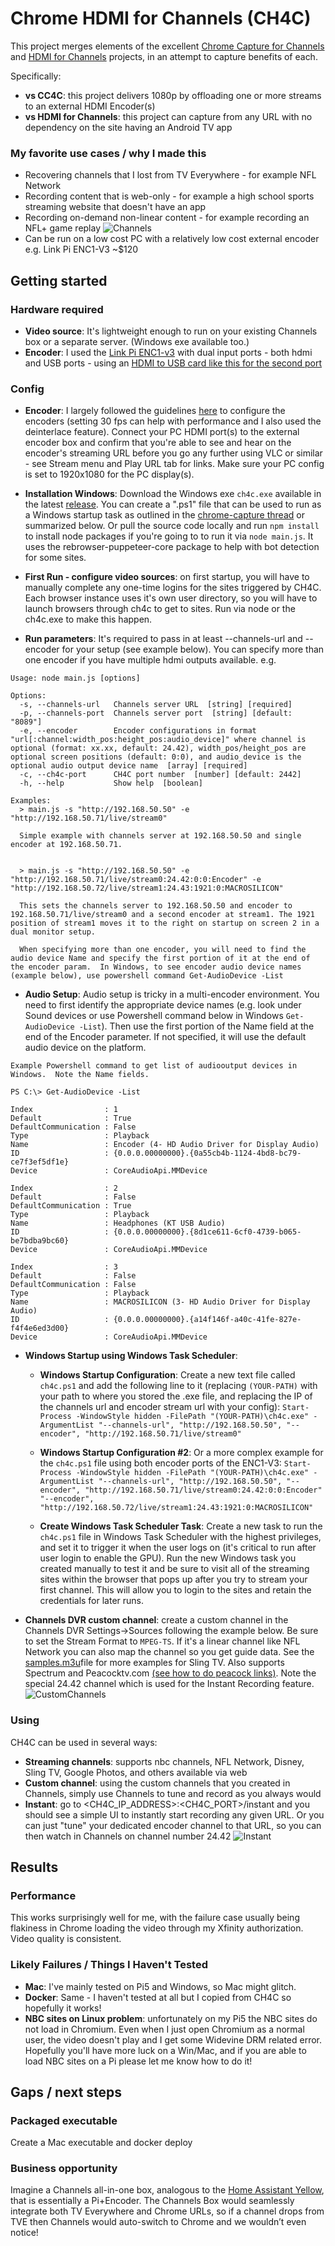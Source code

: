 # Chrome HDMI for Channels (CH4C)

This project merges elements of the excellent [Chrome Capture for Channels](https://github.com/fancybits/chrome-capture-for-channels) and [HDMI for Channels](https://github.com/tmm1/androidhdmi-for-channels) projects, in an attempt to capture benefits of each.

Specifically:
* **vs CC4C**: this project delivers 1080p by offloading one or more streams to an external HDMI Encoder(s)
* **vs HDMI for Channels**: this project can capture from any URL with no dependency on the site having an Android TV app

### My favorite use cases / why I made this
* Recovering channels that I lost from TV Everywhere - for example NFL Network
* Recording content that is web-only - for example a high school sports streaming website that doesn't have an app
* Recording on-demand non-linear content - for example recording an NFL+ game replay
![Channels](https://github.com/user-attachments/assets/05306ac8-df2c-4f37-b29a-35a47d0dba19)
* Can be run on a low cost PC with a relatively low cost external encoder e.g. Link Pi ENC1-V3 ~$120

## Getting started

### Hardware required
* **Video source**: It's lightweight enough to run on your existing Channels box or a separate server.  (Windows exe available too.)
* **Encoder**: I used the [Link Pi ENC1-v3](https://a.co/d/76zJF9U) with dual input ports - both hdmi and USB ports - using an [HDMI to USB card like this for the second port](https://www.amazon.com/dp/B0C2MDTY8P?ref=ppx_yo2ov_dt_b_fed_asin_title)

### Config
* **Encoder**: I largely followed the guidelines [here](https://community.getchannels.com/t/linkpi-encoder-family/38860/4) to configure the encoders (setting 30 fps can help with performance and I also used the deinterlace feature).  Connect your PC HDMI port(s) to the external encoder box and confirm that you're able to see and hear on the encoder's streaming URL before you go any further using VLC or similar - see Stream menu and Play URL tab for links.  Make sure your PC config is set to 1920x1080 for the PC display(s).

* **Installation Windows**:
Download the Windows exe `ch4c.exe` available in the latest [release](https://github.com/dravenst/CH4C/releases). You can create a ".ps1" file that can be used to run as a Windows startup task as outlined in the [chrome-capture thread](https://community.getchannels.com/t/chrome-capture-for-channels/36667/130) or summarized below.  Or pull the source code locally and run `npm install` to install node packages if you're going to to run it via `node main.js`.  It uses the rebrowser-puppeteer-core package to help with bot detection for some sites.

* **First Run - configure video sources**: on first startup, you will have to manually complete any one-time logins for the sites triggered by CH4C. Each browser instance uses it's own user directory, so you will have to launch browsers through ch4c to get to sites.  Run via node or the ch4c.exe to make this happen.  

* **Run parameters**: 
It's required to pass in at least --channels-url and --encoder for your setup (see example below).  You can specify more than one encoder if you have multiple hdmi outputs available. 
e.g.
```
Usage: node main.js [options]

Options:
  -s, --channels-url   Channels server URL  [string] [required]
  -p, --channels-port  Channels server port  [string] [default: "8089"]
  -e, --encoder        Encoder configurations in format "url[:channel:width_pos:height_pos:audio_device]" where channel is optional (format: xx.xx, default: 24.42), width_pos/height_pos are optional screen positions (default: 0:0), and audio_device is the optional audio output device name  [array] [required]
  -c, --ch4c-port      CH4C port number  [number] [default: 2442]
  -h, --help           Show help  [boolean]

Examples:
  > main.js -s "http://192.168.50.50" -e "http://192.168.50.71/live/stream0"

  Simple example with channels server at 192.168.50.50 and single encoder at 192.168.50.71.
  

  > main.js -s "http://192.168.50.50" -e "http://192.168.50.71/live/stream0:24.42:0:0:Encoder" -e "http://192.168.50.72/live/stream1:24.43:1921:0:MACROSILICON"

  This sets the channels server to 192.168.50.50 and encoder to 192.168.50.71/live/stream0 and a second encoder at stream1. The 1921 position of stream1 moves it to the right on startup on screen 2 in a dual monitor setup.

  When specifying more than one encoder, you will need to find the audio device Name and specify the first portion of it at the end of the encoder param.  In Windows, to see encoder audio device names (example below), use powershell command Get-AudioDevice -List
```

* **Audio Setup**: Audio setup is tricky in a multi-encoder environment. You need to first identify the appropriate device names (e.g. look under Sound devices or use Powershell command below in Windows `Get-AudioDevice -List`).  Then use the first portion of the Name field at the end of the Encoder parameter.  If not specified, it will use the default audio device on the platform.

```
Example Powershell command to get list of audiooutput devices in Windows.  Note the Name fields.

PS C:\> Get-AudioDevice -List

Index                : 1
Default              : True
DefaultCommunication : False
Type                 : Playback
Name                 : Encoder (4- HD Audio Driver for Display Audio)
ID                   : {0.0.0.00000000}.{0a55cb4b-1124-4bd8-bc79-ce7f3ef5df1e}
Device               : CoreAudioApi.MMDevice

Index                : 2
Default              : False
DefaultCommunication : True
Type                 : Playback
Name                 : Headphones (KT USB Audio)
ID                   : {0.0.0.00000000}.{8d1ce611-6cf0-4739-b065-be7bdba9bc60}
Device               : CoreAudioApi.MMDevice

Index                : 3
Default              : False
DefaultCommunication : False
Type                 : Playback
Name                 : MACROSILICON (3- HD Audio Driver for Display Audio)
ID                   : {0.0.0.00000000}.{a14f146f-a40c-41fe-827e-f4f4e6ed3d00}
Device               : CoreAudioApi.MMDevice

```

* **Windows Startup using Windows Task Scheduler**:
  * **Windows Startup Configuration**:
Create a new text file called `ch4c.ps1` and add the following line to it (replacing `(YOUR-PATH)` with your path to where you stored the .exe file, and replacing the IP of the channels url and encoder stream url with your config):
`Start-Process -WindowStyle hidden -FilePath "(YOUR-PATH)\ch4c.exe" -ArgumentList "--channels-url", "http://192.168.50.50", "--encoder", "http://192.168.50.71/live/stream0"`

  * **Windows Startup Configuration #2**:
Or a more complex example for the `ch4c.ps1` file using both encoder ports of the ENC1-V3:
`Start-Process -WindowStyle hidden -FilePath "(YOUR-PATH)\ch4c.exe" -ArgumentList "--channels-url", "http://192.168.50.50", "--encoder", "http://192.168.50.71/live/stream0:24.42:0:0:Encoder" "--encoder", "http://192.168.50.72/live/stream1:24.43:1921:0:MACROSILICON"`

  * **Create Windows Task Scheduler Task**:
Create a new task to run the `ch4c.ps1` file in Windows Task Scheduler with the highest privileges, and set it to trigger it when the user logs on (it's critical to run after user login to enable the GPU). Run the new Windows task you created manually to test it and be sure to visit all of the streaming sites within the browser that pops up after you try to stream your first channel.  This will allow you to login to the sites and retain the credentials for later runs. 

* **Channels DVR custom channel**: create a custom channel in the Channels DVR Settings->Sources following the example below. Be sure to set the Stream Format to `MPEG-TS`. If it's a linear channel like NFL Network you can also map the channel so you get guide data. See the [samples.m3u](https://github.com/dravenst/CH4C/blob/main/samples.m3u)file for more examples for Sling TV. Also supports Spectrum and Peacocktv.com [(see how to do peacock links)](https://community.getchannels.com/t/adbtuner-a-channel-tuning-application-for-networked-google-tv-android-tv-devices/36822/1895).  Note the special 24.42 channel which is used for the Instant Recording feature.
![CustomChannels](https://github.com/user-attachments/assets/840526e5-3cef-4cd2-95c5-50ac12a32fc9)

### Using
CH4C can be used in several ways:
* **Streaming channels**: supports nbc channels, NFL Network, Disney, Sling TV, Google Photos, and others available via web
* **Custom channel**: using the custom channels that you created in Channels, simply use Channels to tune and record as you always would
* **Instant**: go to <CH4C_IP_ADDRESS>:<CH4C_PORT>/instant and you should see a simple UI to instantly start recording any given URL. Or you can just "tune" your dedicated encoder channel to that URL, so you can then watch in Channels on channel number 24.42
![Instant](https://github.com/user-attachments/assets/2e527984-4c09-45f7-84dc-fc39b65e893d)

## Results

### Performance
This works surprisingly well for me, with the failure case usually being flakiness in Chrome loading the video through my Xfinity authorization. Video quality is consistent.

### Likely Failures / Things I Haven't Tested
* **Mac**: I've mainly tested on Pi5 and Windows, so Mac might glitch.
* **Docker**: Same - I haven't tested at all but I copied from CH4C so hopefully it works!
* **NBC sites on Linux problem**: unfortunately on my Pi5 the NBC sites do not load in Chromium. Even when I just open Chromium as a normal user, the video doesn't play and I get some Widevine DRM related error. Hopefully you'll have more luck on a Win/Mac, and if you are able to load NBC sites on a Pi please let me know how to do it!

## Gaps / next steps
### Packaged executable
Create a Mac executable and docker deploy
### Business opportunity
Imagine a Channels all-in-one box, analogous to the [Home Assistant Yellow](https://www.home-assistant.io/yellow/), that is essentially a Pi+Encoder. The Channels Box would seamlessly integrate both TV Everywhere and Chrome URLs, so if a channel drops from TVE then Channels would auto-switch to Chrome and we wouldn’t even notice!